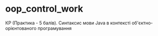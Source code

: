 # oop_control_work
КР (Практика - 5 балів). Синтаксис мови Java в контексті об'єктно-орієнтованого програмування
